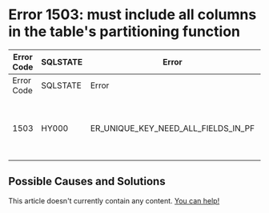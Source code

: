 
# Error 1503: must include all columns in the table's partitioning function


| Error Code | SQLSTATE | Error | Description |
| --- | --- | --- | --- |
| Error Code | SQLSTATE | Error | Description |
| 1503 | HY000 | ER_UNIQUE_KEY_NEED_ALL_FIELDS_IN_PF | A %s must include all columns in the table's partitioning function |




## Possible Causes and Solutions


This article doesn't currently contain any content. [You can help!](/kb/en/writing-and-editing-knowledge-base-articles/)

